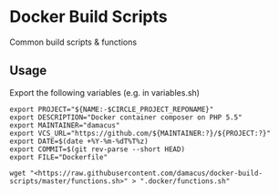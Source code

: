 # Docker Build Scripts

Common build scripts & functions

## Usage

Export the following variables (e.g. in variables.sh)

```shell
export PROJECT="${NAME:-$CIRCLE_PROJECT_REPONAME}"
export DESCRIPTION="Docker container composer on PHP 5.5"
export MAINTAINER="damacus"
export VCS_URL="https://github.com/${MAINTAINER:?}/${PROJECT:?}"
export DATE=$(date +%Y-%m-%dT%T%z)
export COMMIT=$(git rev-parse --short HEAD)
export FILE="Dockerfile"
```

`wget "<https://raw.githubusercontent.com/damacus/docker-build-scripts/master/functions.sh>" > ".docker/functions.sh"`
